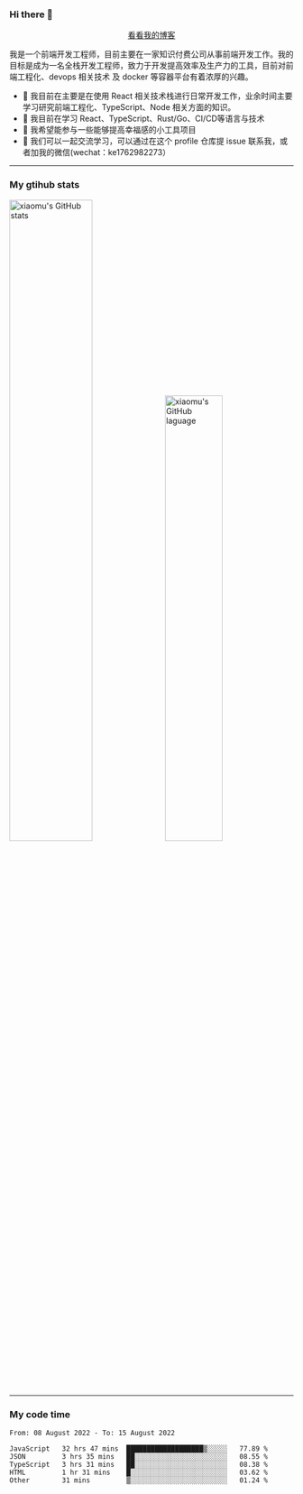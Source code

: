 ### Hi there 👋

<p align="center">
  <a href="https://blog.realjacket.site/">看看我的博客</a>
</p>

我是一个前端开发工程师，目前主要在一家知识付费公司从事前端开发工作。我的目标是成为一名全栈开发工程师，致力于开发提高效率及生产力的工具，目前对前端工程化、devops 相关技术 及 docker 等容器平台有着浓厚的兴趣。

- 🔭 我目前在主要是在使用 React 相关技术栈进行日常开发工作，业余时间主要学习研究前端工程化、TypeScript、Node 相关方面的知识。
- 🌱 我目前在学习 React、TypeScript、Rust/Go、CI/CD等语言与技术
- 👯 我希望能参与一些能够提高幸福感的小工具项目
- 💬 我们可以一起交流学习，可以通过在这个 profile 仓库提 issue 联系我，或者加我的微信(wechat：ke1762982273）

***

### My gtihub stats

<a><img src="https://github-readme-stats.vercel.app/api?username=real-jacket" title="xiaomu's GitHub stats" alt="xiaomu's GitHub stats" style="width:54%;"/></a>
<a><img src="https://github-readme-stats.vercel.app/api/top-langs/?username=real-jacket&layout=compact" title="xiaomu's GitHub laguage" alt="xiaomu's GitHub laguage" style="width:45%;"/><a/>

***

### My code time

<!--START_SECTION:waka-->

```text
From: 08 August 2022 - To: 15 August 2022

JavaScript   32 hrs 47 mins  ███████████████████▒░░░░░   77.89 %
JSON         3 hrs 35 mins   ██░░░░░░░░░░░░░░░░░░░░░░░   08.55 %
TypeScript   3 hrs 31 mins   ██░░░░░░░░░░░░░░░░░░░░░░░   08.38 %
HTML         1 hr 31 mins    █░░░░░░░░░░░░░░░░░░░░░░░░   03.62 %
Other        31 mins         ▒░░░░░░░░░░░░░░░░░░░░░░░░   01.24 %
```

<!--END_SECTION:waka-->
